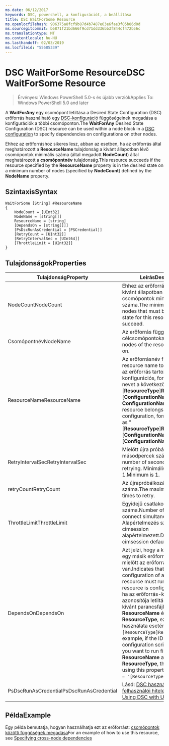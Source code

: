 ```yaml
---
ms.date: 06/12/2017
keywords: DSC, powershell, a konfigurációt, a beállítása
title: DSC WaitForSome Resource
ms.openlocfilehash: 906375a8fcf9b87d4b7487e63e6fae3f05b86d0d
ms.sourcegitcommit: b6871f21bd666f9cd71dd336bb3f844cf472b56c
ms.translationtype: MT
ms.contentlocale: hu-HU
ms.lasthandoff: 02/03/2019
ms.locfileid: "55685339"
---
```

# <a name="dsc-waitforsome-resource"></a><span data-ttu-id="c5125-103">DSC WaitForSome Resource</span><span class="sxs-lookup"><span data-stu-id="c5125-103">DSC WaitForSome Resource</span></span>

> <span data-ttu-id="c5125-104">Érvényes: Windows PowerShell 5.0-s és újabb verziók</span><span class="sxs-lookup"><span data-stu-id="c5125-104">Applies To: Windows PowerShell 5.0 and later</span></span>

<span data-ttu-id="c5125-105">A **WaitForAny** egy csomópont letiltása a Desired State Configuration (DSC) erőforrás használható egy [DSC-konfiguráció](../../../configurations/configurations.md) függőségeinek megadása a konfigurációk a többi csomóponton.</span><span class="sxs-lookup"><span data-stu-id="c5125-105">The **WaitForAny** Desired State Configuration (DSC) resource can be used within a node block in a [DSC configuration](../../../configurations/configurations.md) to specify dependencies on configurations on other nodes.</span></span>

<span data-ttu-id="c5125-106">Ehhez az erőforráshoz sikeres lesz, abban az esetben, ha az erőforrás által meghatározott a **ResourceName** tulajdonság a kívánt állapotban lévő csomópontok minimális száma (által megadott **NodeCount**) által meghatározott a **csomópontnév**  tulajdonság.</span><span class="sxs-lookup"><span data-stu-id="c5125-106">This resource succeeds if the resource specified by the **ResourceName** property is in the desired state on a minimum number of nodes (specified by **NodeCount**) defined by the **NodeName** property.</span></span>


## <a name="syntax"></a><span data-ttu-id="c5125-107">Szintaxis</span><span class="sxs-lookup"><span data-stu-id="c5125-107">Syntax</span></span>

```
WaitForSome [String] #ResourceName
{
    NodeCount = [UInt32]
    NodeName = [string[]]
    ResourceName = [string]
    [DependsOn = [string[]]]
    [PsDscRunAsCredential = [PSCredential]]
    [RetryCount = [UInt32]]
    [RetryIntervalSec = [UInt64]]
    [ThrottleLimit = [UInt32]]
}
```

## <a name="properties"></a><span data-ttu-id="c5125-108">Tulajdonságok</span><span class="sxs-lookup"><span data-stu-id="c5125-108">Properties</span></span>

|  <span data-ttu-id="c5125-109">Tulajdonság</span><span class="sxs-lookup"><span data-stu-id="c5125-109">Property</span></span>  |  <span data-ttu-id="c5125-110">Leírás</span><span class="sxs-lookup"><span data-stu-id="c5125-110">Description</span></span>   |
|---|---|
| <span data-ttu-id="c5125-111">NodeCount</span><span class="sxs-lookup"><span data-stu-id="c5125-111">NodeCount</span></span>| <span data-ttu-id="c5125-112">Ehhez az erőforráshoz sikeres a kívánt állapotban kell lennie csomópontok minimális száma.</span><span class="sxs-lookup"><span data-stu-id="c5125-112">The minimum number of nodes that must be in the desired state for this resource to succeed.</span></span>|
| <span data-ttu-id="c5125-113">Csomópontnév</span><span class="sxs-lookup"><span data-stu-id="c5125-113">NodeName</span></span>| <span data-ttu-id="c5125-114">Az erőforrás függenek a célcsomópontokat.</span><span class="sxs-lookup"><span data-stu-id="c5125-114">The target nodes of the resource to depend on.</span></span>|
| <span data-ttu-id="c5125-115">ResourceName</span><span class="sxs-lookup"><span data-stu-id="c5125-115">ResourceName</span></span>| <span data-ttu-id="c5125-116">Az erőforrásnév függenek.</span><span class="sxs-lookup"><span data-stu-id="c5125-116">The resource name to depend on.</span></span> <span data-ttu-id="c5125-117">Ha az erőforrás tartozik egy másik konfigurációs, formázhatja a nevet a következőként "[__ResourceType__]__ResourceName__:: [__ConfigurationName__]:: [ __ConfigurationName__] "</span><span class="sxs-lookup"><span data-stu-id="c5125-117">If this resource belongs to a different configuration, format the name as "[__ResourceType__]__ResourceName__::[__ConfigurationName__]::[__ConfigurationName__]"</span></span>|
| <span data-ttu-id="c5125-118">RetryIntervalSec</span><span class="sxs-lookup"><span data-stu-id="c5125-118">RetryIntervalSec</span></span>| <span data-ttu-id="c5125-119">Mielőtt újra próbálkozna másodpercek számát.</span><span class="sxs-lookup"><span data-stu-id="c5125-119">The number of seconds before retrying.</span></span> <span data-ttu-id="c5125-120">Minimális érték 1.</span><span class="sxs-lookup"><span data-stu-id="c5125-120">Minimum is 1.</span></span>|
| <span data-ttu-id="c5125-121">retryCount</span><span class="sxs-lookup"><span data-stu-id="c5125-121">RetryCount</span></span>| <span data-ttu-id="c5125-122">Az újrapróbálkozások maximális száma.</span><span class="sxs-lookup"><span data-stu-id="c5125-122">The maximum number of times to retry.</span></span>|
| <span data-ttu-id="c5125-123">ThrottleLimit</span><span class="sxs-lookup"><span data-stu-id="c5125-123">ThrottleLimit</span></span>| <span data-ttu-id="c5125-124">Egyidejű csatlakozás gépek száma.</span><span class="sxs-lookup"><span data-stu-id="c5125-124">Number of machines to connect simultaneously.</span></span> <span data-ttu-id="c5125-125">Alapértelmezés szerint új cimsession alapértelmezett.</span><span class="sxs-lookup"><span data-stu-id="c5125-125">Default is new-cimsession default.</span></span>|
| <span data-ttu-id="c5125-126">DependsOn</span><span class="sxs-lookup"><span data-stu-id="c5125-126">DependsOn</span></span> | <span data-ttu-id="c5125-127">Azt jelzi, hogy a konfigurációt egy másik erőforrás futtatnia kell, mielőtt az erőforrás konfigurálva van.</span><span class="sxs-lookup"><span data-stu-id="c5125-127">Indicates that the configuration of another resource must run before this resource is configured.</span></span> <span data-ttu-id="c5125-128">Például, ha az erőforrás-konfiguráció azonosítója letiltása, a futtatni kívánt parancsfájl először van __ResourceName__ és a típusa __ResourceType__, ez a tulajdonság használata esetén `DependsOn = "[ResourceType]ResourceName"`.</span><span class="sxs-lookup"><span data-stu-id="c5125-128">For example, if the ID of the resource configuration script block that you want to run first is __ResourceName__ and its type is __ResourceType__, the syntax for using this property is `DependsOn = "[ResourceType]ResourceName"`.</span></span>|
| <span data-ttu-id="c5125-129">PsDscRunAsCredential</span><span class="sxs-lookup"><span data-stu-id="c5125-129">PsDscRunAsCredential</span></span> | <span data-ttu-id="c5125-130">Lásd: [DSC használata a felhasználói hitelesítő adatok](https://docs.microsoft.com/powershell/dsc/runasuser)</span><span class="sxs-lookup"><span data-stu-id="c5125-130">See [Using DSC with User Credentials](https://docs.microsoft.com/powershell/dsc/runasuser)</span></span> |

## <a name="example"></a><span data-ttu-id="c5125-131">Példa</span><span class="sxs-lookup"><span data-stu-id="c5125-131">Example</span></span>

<span data-ttu-id="c5125-132">Egy példa bemutatja, hogyan használhatja ezt az erőforrást: [csomópontok közötti függőségek megadása](../../../configurations/crossNodeDependencies.md)</span><span class="sxs-lookup"><span data-stu-id="c5125-132">For an example of how to use this resource, see [Specifying cross-node dependencies](../../../configurations/crossNodeDependencies.md)</span></span>
